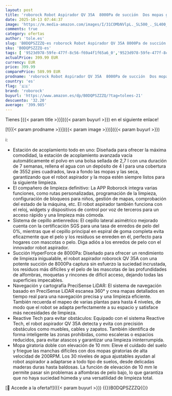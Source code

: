 ```yaml
---
layout: post
title: 'roborock Robot Aspirador QV 35A  8000Pa de succión  Dos mopas giratorias elevables  cepillos antienredos  tecnología reactiva para Evitar obstáculos  navegación y mapeo Blanco'
date: 2025-10-13 07:44:37
image: 'https://m.media-amazon.com/images/I/31COMbNVlpL._SL500_._SL400_.jpg'
comments: true
category: ofertas
author: 'tole.es'
slug: 'B0DQPSZZZQ-es roborock Robot Aspirador QV 35A 8000Pa de succión Dos...'
sku: 'B0DQPSZZZQ-es'
tags: [ '9523d978-59fe-477f-8c56-f69a4f1f65a6_0','9523d978-59fe-477f-8c56-f69a4f1f65a6_6201','Arborist Merchandising Root','Aspiración, limpieza y cuidado de suelo y ventanas','Aspiradoras','Hogar y cocina','Robots aspiradores','Self Service','Special Features Stores','Top Brands Kitchen Cleaning','Top Brands Kitchen Selection','roborock','🇪🇸', ]
actualPrice: 399.99 EUR
currency: EUR
price: 399.99
comparePrice: 589.99 EUR
prodname: 'roborock Robot Aspirador QV 35A  8000Pa de succión  Dos mopas giratorias elevables  cepillos antienredos  tecnología reactiva para Evitar obstáculos  navegación y mapeo Blanco'
country: 'es'
flag: '🇪🇸'
brand: 'roborock'
buyurl: 'https://www.amazon.es/dp/B0DQPSZZZQ/?tag=tolees-21'
descuento: '32.20'
average: '399.985'
---
```


Tienes [{{< param title >}}]({{< param buyurl >}}) en el siguiente enlace!

[![{{< param prodname >}}]({{< param image >}})]({{< param buyurl >}})

ℹ️:

- Estación de acoplamiento todo en uno: Diseñada para ofrecer la máxima comodidad, la estación de acoplamiento avanzada vacía automáticamente el polvo en una bolsa sellada de 2,7 l con una duración de 7 semanas, rellena el agua con un depósito de 4 l para una cobertura de 3552 pies cuadrados, lava a fondo las mopas y las seca, garantizando que el robot aspirador y la mopa estén siempre listos para la siguiente limpieza.
- El compañero de limpieza definitivo: La APP Roborock integra varias funciones, como rutas personalizadas, programación de la limpieza, configuración de bloqueos para niños, gestión de mapas, comprobación del estado de la máquina, etc. El robot aspirador también funciona con el reloj, widgets y dispositivos de control por voz de terceros para un acceso rápido y una limpieza más cómoda.
- Sistema de cepillo antienredos: El cepillo lateral asimétrico mejorado cuenta con la certificación SGS para una tasa de enredos de pelo del 0%, mientras que el cepillo principal en espiral de goma completa evita eficazmente que el pelo y los residuos se enreden en él, perfecto para hogares con mascotas o pelo. Diga adiós a los enredos de pelo con el innovador robot aspirador.
- Succión HyperForce de 8000Pa: Diseñado para ofrecer un rendimiento de limpieza inigualable, el robot aspirador roborock QV 35A con una potente succión de 8000Pa captura sin esfuerzo la suciedad incrustada, los residuos más difíciles y el pelo de las mascotas de las profundidades de alfombras, moquetas y rincones de difícil acceso, dejando todas las superficies impecables.
- Navegación y cartografía PreciSense LiDAR: El sistema de navegación basado en PreciSense LiDAR escanea 360° y crea mapas detallados en tiempo real para una navegación precisa y una limpieza eficiente. También recuerda el mapeo de varias plantas para hasta 4 niveles, de modo que el robot se adapta perfectamente a su espacio y satisface más necesidades de limpieza.
- Reactive Tech para evitar obstáculos: Equipado con el sistema Reactive Tech, el robot aspirador QV 35A detecta y evita con precisión obstáculos como muebles, cables y zapatos. También identifica de forma inteligente las zonas prohibidas, como escaleras o espacios reducidos, para evitar atascos y garantizar una limpieza ininterrumpida.
- Mopa giratoria doble con elevación de 10 mm: Eleve el cuidado del suelo y friegue las manchas difíciles con dos mopas giratorias de alta velocidad de 200RPM. Los 30 niveles de agua ajustables ayudan al robot aspirador a adaptarse a todo tipo de suelos, desde delicadas maderas duras hasta baldosas. La función de elevación de 10 mm le permite pasar sin problemas a alfombras de pelo bajo, lo que garantiza que no haya suciedad húmeda y una versatilidad de limpieza total.

[🛒 Accede a la oferta!!]({{< param buyurl >}})
{{<world>}}B0DQPSZZZQ{{</world>}}
